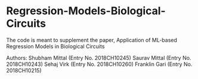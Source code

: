 # Regression-Models-Biological-Circuits
The code is meant to supplement the paper, Application of ML-based Regression Models in Biological Circuits

Authors:
Shubham Mittal (Entry No. 2018CH10245)
Saurav Mittal (Entry No. 2018CH10243)
Sehaj Virk (Entry No. 2018CH10260)
Franklin Gari (Entry No. 2018CH10215)
